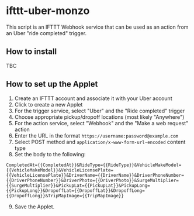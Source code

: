 # ifttt-uber-monzo

This script is an IFTTT Webhook service that can be used as an action from an Uber "ride completed" trigger.

## How to install

TBC

## How to set up the Applet

1. Create an IFTTT account and associate it with your Uber account
2. Click to create a new Applet
3. For the trigger service, select "Uber" and the "Ride completed" trigger
4. Choose appropriate pickup/dropoff locations (most likely "Anywhere")
5. For the action service, select "Webhook" and the "Make a web request" action
6. Enter the URL in the format `https://username:password@example.com`
7. Select POST method and `application/x-www-form-url-encoded` content type
8. Set the body to the following:

```CompletedAt={{CompletedAt}}&RideType={{RideType}}&VehicleMakeModel={{VehicleMakeModel}}&VehicleLicensePlate={{VehicleLicensePlate}}&DriverName={{DriverName}}&DriverPhoneNumber={{DriverPhoneNumber}}&DriverPhoto={{DriverPhoto}}&SurgeMultiplier={{SurgeMultiplier}}&PickupLat={{PickupLat}}&PickupLong={{PickupLong}}&DropoffLat={{DropoffLat}}&DropoffLong={{DropoffLong}}&TripMapImage={{TripMapImage}}```

9. Save the Applet.
